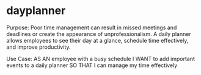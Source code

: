 # dayplanner


Purpose:
Poor time management can result in missed meetings and deadlines or create the appearance of unprofessionalism. A daily planner allows employees to see their day at a glance, schedule time effectively, and improve productivity.


Use Case:
AS AN employee with a busy schedule
I WANT to add important events to a daily planner
SO THAT I can manage my time effectively